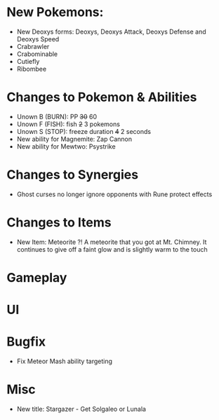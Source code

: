 # New Pokemons:

- New Deoxys forms: Deoxys, Deoxys Attack, Deoxys Defense and Deoxys Speed
- Crabrawler
- Crabominable
- Cutiefly
- Ribombee

# Changes to Pokemon & Abilities

- Unown B (BURN): PP ~~30~~ 60
- Unown F (FISH): fish ~~2~~ 3 pokemons
- Unown S (STOP): freeze duration ~~4~~ 2 seconds
- New ability for Magnemite: Zap Cannon
- New ability for Mewtwo: Psystrike

# Changes to Synergies

- Ghost curses no longer ignore opponents with Rune protect effects

# Changes to Items

- New Item: Meteorite ?! A meteorite that you got at Mt. Chimney. It continues to give off a faint glow and is slightly warm to the touch

# Gameplay

# UI

# Bugfix

- Fix Meteor Mash ability targeting

# Misc

- New title: Stargazer - Get Solgaleo or Lunala
